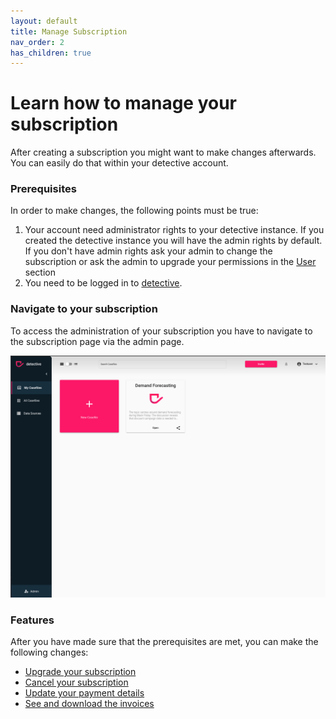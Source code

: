 ```yaml
---
layout: default
title: Manage Subscription
nav_order: 2
has_children: true
---
```


# Learn how to manage your subscription
After creating a subscription you might want to make changes afterwards. You can easily do that within your detective account.

### Prerequisites
In order to make changes, the following points must be true:
1. Your account need administrator rights to your detective instance. If you created the detective instance you will have the admin rights by default. If you don't have admin rights ask your admin to change the subscription or ask the admin to upgrade your permissions in the [User](./users) section
2. You need to be logged in to [detective](https://detective.solutions/login).

### Navigate to your subscription
To access the administration of your subscription you have to navigate to the subscription page via the admin page.

![navigation](./assets/gifs/subscription/navigate_to_subscriptions.gif)

### Features
After you have made sure that the prerequisites are met, you can make the following changes:
- [Upgrade your subscription](./subscription/update.md)
- [Cancel your subscription](./subscription/update.md)
- [Update your payment details](./subscription/update.md)
- [See and download the invoices](./subscription/update.md)


